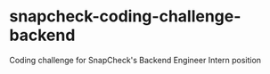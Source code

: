 # snapcheck-coding-challenge-backend
 Coding challenge for SnapCheck's Backend Engineer Intern position
